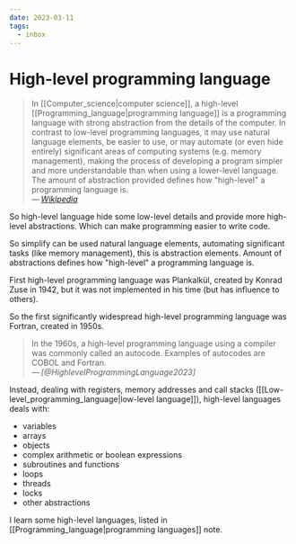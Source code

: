 ```yaml
---
date: 2023-03-11
tags:
  - inbox
---
```


# High-level programming language

> In [[Computer_science|computer science]], a high-level
> [[Programming_language|programming language]] is a programming language with
> strong abstraction from the details of the computer. In contrast to low-level
> programming languages, it may use natural language elements, be easier to use,
> or may automate (or even hide entirely) significant areas of computing systems
> (e.g. memory management), making the process of developing a program simpler
> and more understandable than when using a lower-level language. The amount of
> abstraction provided defines how "high-level" a programming language is.\
> — <cite>[Wikipedia](https://en.wikipedia.org/wiki/High-level_programming_language)</cite>

So high-level language hide some low-level details and provide more high-level
abstractions. Which can make programming easier to write code.

So simplify can be used natural language elements, automating significant tasks
(like memory management), this is abstraction elements. Amount of abstractions
defines how "high-level" a programming language is.

First high-level programming language was Plankalkül, created by Konrad Zuse in
1942, but it was not implemented in his time (but has influence to others).

So the first significantly widespread high-level programming language was
Fortran, created in 1950s.

> In the 1960s, a high-level programming language using a compiler was commonly
> called an autocode. Examples of autocodes are COBOL and Fortran.\
> — <cite>[@HighlevelProgrammingLanguage2023]</cite>

Instead, dealing with registers, memory addresses and call stacks
([[Low-level_programming_language|low-level language]]), high-level languages
deals with:

- variables
- arrays
- objects
- complex arithmetic or boolean expressions
- subroutines and functions
- loops
- threads
- locks
- other abstractions

I learn some high-level languages, listed in
[[Programming_language|programming languages]] note.
